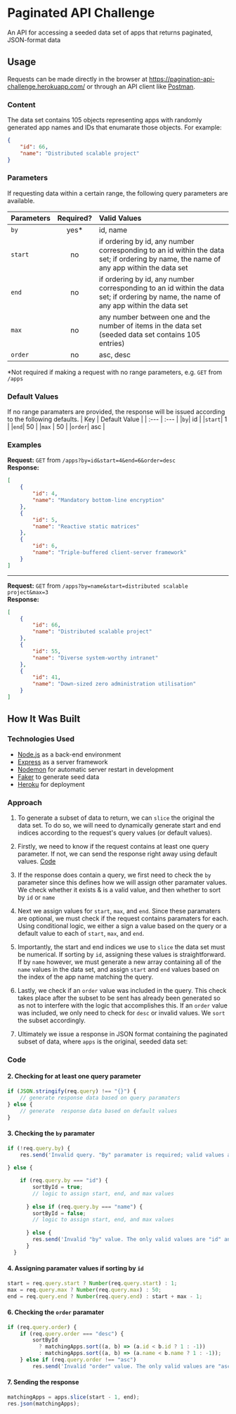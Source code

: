 # Paginated API Challenge
An API for accessing a seeded data set of apps that returns paginated, JSON-format data

## Usage
Requests can be made directly in the browser at https://pagination-api-challenge.herokuapp.com/ or through an API client like [Postman](https://www.postman.com/).
### Content
The data set contains 105 objects representing apps with randomly generated app names and IDs that enumarate those objects. For example: 
```JSON
{
    "id": 66,
    "name": "Distributed scalable project"
}
```
### Parameters 
If requesting data within a certain range, the following query parameters are available. 

| Parameters       | Required?     | Valid Values|
| :------------- | :----------: | :----------- |
|  `by` | yes*   | id, name    |
|  `start` | no   | if ordering by id, any number corresponding to an id within the data set; if ordering by name, the name of any app within the data set |
|  `end` | no   | if ordering by id, any number corresponding to an id within the data set; if ordering by name, the name of any app within the data set |
|  `max` | no   | any number between one and the number of items in the data set (seeded data set contains 105 entries) |
|  `order` | no   | asc, desc    |

*Not required if making a request with no range parameters, e.g. `GET` from `/apps`

### Default Values
If no range paramaters are provided, the response will be issued according to the following defaults. 
| Key | Default Value |
| :--- | :--- |
|`by`| id |
|`start`| 1 |
|`end`| 50 |
|`max` | 50 |
|`order`| asc |

### Examples

**Request:** `GET` from `/apps?by=id&start=4&end=6&order=desc` 
<br/>
**Response:** 
```json
[
    {
        "id": 4,
        "name": "Mandatory bottom-line encryption"
    },
    {
        "id": 5,
        "name": "Reactive static matrices"
    },
    {
        "id": 6,
        "name": "Triple-buffered client-server framework"
    }
]
```
---
**Request:** `GET` from `/apps?by=name&start=distributed scalable project&max=3`  
**Response:**
```json
[
    {
        "id": 66,
        "name": "Distributed scalable project"
    },
    {
        "id": 55,
        "name": "Diverse system-worthy intranet"
    },
    {
        "id": 41,
        "name": "Down-sized zero administration utilisation"
    }
]
```

## How It Was Built

### Technologies Used
- [Node.js](https://nodejs.org/en/) as a back-end environment
- [Express](https://expressjs.com/) as a server framework
- [Nodemon](https://nodemon.io/) for automatic server restart in development
- [Faker](https://github.com/Marak/Faker.js#readme) to generate seed data
- [Heroku](https://www.heroku.com/) for deployment

### Approach

1. To generate a subset of data to return, we can `slice` the original the data set. To do so, we will need to dynamically generate start and end indices according to the request's query values (or default values). 

2. Firstly, we need to know if the request contains at least one query parameter. If not, we can send the response right away using default values. [Code](####-2.-Checking-for-at-least-one-query-parameter)

3. If the response does contain a query, we first need to check the `by` parameter since this defines how we will assign other paramater values. We check whether it exists & is a valid value, and then whether to sort by `id` or `name`  

4. Next we assign values for `start`, `max`, and `end`. Since these paramaters are optional, we must check if the request contains paramaters for each. Using conditional logic, we either a sign a value based on the query or a default value to each of `start`, `max`, and `end`. 

5. Importantly, the start and end indices we use to `slice` the data set must be numerical. If sorting by `id`, assigning these values is straightforward. If by `name` however, we must generate a new array containing all of the `name` values in the data set, and assign `start` and `end` values based on the index of the app name matching the query.  

6. Lastly, we check if an `order` value was included in the query. This check takes place after the subset to be sent has already been generated so as not to interfere with the logic that accomplishes this. If an `order` value was included, we only need to check for `desc` or invalid values. We `sort` the subset accordingly. 

7. Ultimately we issue a response in JSON format containing the paginated subset of data, where `apps` is the original, seeded data set: 


### Code 

#### 2. Checking for at least one query parameter
```JavaScript
if (JSON.stringify(req.query) !== "{}") {
    // generate response data based on query paramaters
} else {
    // generate  response data based on default values
}
```

#### 3. Checking the `by` paramater
```JavaScript
if (!req.query.by) {
    res.send('Invalid query. "By" paramater is required; valid values are "id" and "name".');
    
} else {

    if (req.query.by === "id") {
        sortById = true;
        // logic to assign start, end, and max values
        
      } else if (req.query.by === "name") {
        sortById = false;
        // logic to assign start, end, and max values
        
      } else {
        res.send('Invalid "by" value. The only valid values are "id" and "name".');
      }
  }
```

#### 4. Assigning paramater values if sorting by `id`
```JavaScript
start = req.query.start ? Number(req.query.start) : 1;
max = req.query.max ? Number(req.query.max) : 50;
end = req.query.end ? Number(req.query.end) : start + max - 1;
```

#### 6. Checking the `order` paramater
```JavaScript
if (req.query.order) {
    if (req.query.order === "desc") {
        sortById
          ? matchingApps.sort((a, b) => (a.id < b.id ? 1 : -1))
          : matchingApps.sort((a, b) => (a.name < b.name ? 1 : -1));
    } else if (req.query.order !== "asc")
        res.send('Invalid "order" value. The only valid values are "asc" and "desc".');
```

#### 7. Sending the response
```JavaScript
matchingApps = apps.slice(start - 1, end);
res.json(matchingApps);
```


